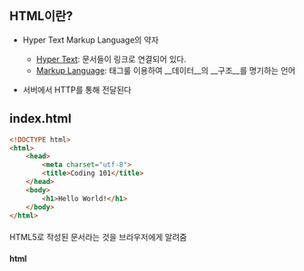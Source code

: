 ## HTML이란?
- Hyper Text Markup Language의 약자
	- [Hyper Text](https://ko.wikipedia.org/wiki/%ED%95%98%EC%9D%B4%ED%8D%BC%ED%85%8D%EC%8A%A4%ED%8A%B8): 문서들이 링크로 연결되어 있다.
	- [Markup Language](https://ko.wikipedia.org/wiki/%EB%A7%88%ED%81%AC%EC%97%85_%EC%96%B8%EC%96%B4): 태그룰 이용하여 __데이터__의 __구조__를 명기하는 언어

- 서버에서 HTTP를 통해 전달된다

## index.html
```html
<!DOCTYPE html>
<html>
	<head>
		<meta charset="utf-8">
		<title>Coding 101</title>
	</head>
	<body>
		<h1>Hello World!</h1>
	</body>
</html>
```

#### <!DOCTYPE html>
HTML5로 작성된 문서라는 것을 브라우저에게 알려줌

#### html
